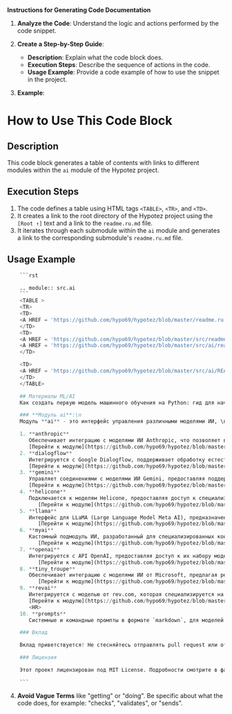 **Instructions for Generating Code Documentation**

1. **Analyze the Code**: Understand the logic and actions performed by the code snippet.

2. **Create a Step-by-Step Guide**:
    - **Description**: Explain what the code block does.
    - **Execution Steps**: Describe the sequence of actions in the code.
    - **Usage Example**: Provide a code example of how to use the snippet in the project.

3. **Example**:

How to Use This Code Block
=========================================================================================

Description
-------------------------
This code block generates a table of contents with links to different modules within the `ai` module of the Hypotez project.

Execution Steps
-------------------------
1. The code defines a table using HTML tags `<TABLE>`, `<TR>`, and `<TD>`.
2. It creates a link to the root directory of the Hypotez project using the `[Root ↑]` text and a link to the `readme.ru.md` file.
3. It iterates through each submodule within the `ai` module and generates a link to the corresponding submodule's `readme.ru.md` file.

Usage Example
-------------------------

```python
    ```rst

    .. module:: src.ai
    ```
    <TABLE >
    <TR>
    <TD>
    <A HREF = 'https://github.com/hypo69/hypotez/blob/master/readme.ru.md'>[Root ↑]</A>
    </TD>
    <TD>
    <A HREF = 'https://github.com/hypo69/hypotez/blob/master/src/readme.ru.md'>src</A> /
    <A HREF = 'https://github.com/hypo69/hypotez/blob/master/src/ai/readme.ru.md'>ai</A>
    </TD>

    <TD>
    <A HREF = 'https://github.com/hypo69/hypotez/blob/master/src/ai/README.MD'>English</A>
    </TD>
    </TABLE>

    ## Материалы ML/AI
    Как создать первую модель машинного обучения на Python: гид для начинающих [xabr](https://habr.com/ru/companies/skillfactory/articles/894628/)\n

    ### **Модуль ai**:\n
    Модуль **ai** - это интерфейс управления различными моделями ИИ, \nинфифцирующий взаимодействие с внешними API и обработку различных конфигураций для анализа данных и обработки языка. \nОн включает следующие подмодули:\n

    1. **anthropic**
       Обеспечивает интеграцию с моделями ИИ Anthropic, что позволяет выполнять задачи, связанные с продвинутым пониманием языка и генерацией ответов.
       [Перейти к модулю](https://github.com/hypo69/hypotez/blob/master/src/ai/anthropic/readme.ru.md)
    2. **dialogflow**
       Интегрируется с Google Dialogflow, поддерживает обработку естественного языка (NLU) и функции разговорного ИИ для создания интерактивных приложений.
       [Перейти к модулю](https://github.com/hypo69/hypotez/blob/master/src/ai/dialogflow/readme.ru.md)
    3. **gemini**
       Управляет соединениями с моделями ИИ Gemini, предоставляя поддержку для приложений, которые требуют уникальных возможностей ИИ Gemini.
       [Перейти к модулю](https://github.com/hypo69/hypotez/blob/master/src/ai/gemini/readme.ru.md)
    4. **helicone**
       Подключается к моделям Helicone, предоставляя доступ к специализированным функциям для настройки решений на базе ИИ.
          [Перейти к модулю](https://github.com/hypo69/hypotez/blob/master/src/ai/helicone/readme.ru.md)
    5. **llama**
       Интерфейс для LLaMA (Large Language Model Meta AI), предназначен для задач, связанных с пониманием и генерацией естественного языка в различных приложениях.
          [Перейти к модулю](https://github.com/hypo69/hypotez/blob/master/src/ai/llama/readme.ru.md)
    6. **myai**
       Кастомный подмодуль ИИ, разработанный для специализированных конфигураций моделей и реализации, обеспечивающий уникальные функции ИИ, специфичные для проекта.
          [Перейти к модулю](https://github.com/hypo69/hypotez/blob/master/src/ai/myai/readme.ru.md)
    7. **openai**
       Интегрируется с API OpenAI, предоставляя доступ к их набору моделей (например, GPT) для таких задач, как генерация текста, классификация, перевод и другие.
          [Перейти к модулю](https://github.com/hypo69/hypotez/blob/master/src/ai/openai/readme.ru.md)
    8. **tiny_troupe**
       Обеспечивает интеграцию с моделями ИИ от Microsoft, предлагая решения для обработки естественного языка и задач анализа данных с использованием маленьких моделей, оптимизированных для производительности.
          [Перейти к модулю](https://github.com/hypo69/hypotez/blob/master/src/ai/tiny_troupe/readme.ru.md)
    9. **revai**
       Интегрируется с моделью от rev.com, которая специализируется на работе с аудиофайлами, такими как записи переговоров, совещаний, звонков и других аудио-материалов.
       [Перейти к модулю](https://github.com/hypo69/hypotez/blob/master/src/ai/revai/readme.ru.md)
       <HR>
    10. **prompts**
       Системные и командные промпты в формате `markdown`, для моделей ИИ.

    ### Вклад

    Вклад приветствуется! Не стесняйтесь отправлять pull request или открывать issue, если вы столкнулись с какими-либо проблемами или имеете предложения по улучшению.

    ### Лицензия

    Этот проект лицензирован под MIT License. Подробности смотрите в файле [LICENSE](../../LICENSE).

    ```
```

4. **Avoid Vague Terms** like "getting" or "doing". Be specific about what the code does, for example: "checks", "validates", or "sends".